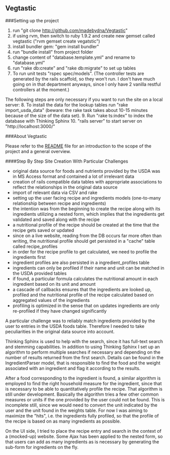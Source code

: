 ## Vegtastic

###Setting up the project

1. run "git clone http://github.com/madebydna/Vegtastic"
2. if using rvm, then switch to ruby 1.9.2 and create new gemset called vegtastic ("rvm gemset create vegatstic")
3. install bundler gem: "gem install bundler"
4. run "bundle install" from project folder
5. change content of "database.template.yml" and rename to "database.yml"
6. run "rake db:create" and "rake db:migrate" to set up tables
7. To run unit tests "rspec spec/models". (The controller tests are generated by the rails scaffold, so they won't run. I don't have much going on in that department anyways, since I only have 2 vanilla restful controllers at the moment.)


The following steps are only necessary if you want to run the site on a local server:
8. To install the data for the lookup tables run "rake import_usda_data" (beware: the rake task takes about 10-15       minutes because of the size of the data set). 
9. Run "rake ts:index" to index the database with Thinking Sphinx
10. "rails server" to start server on "http://localhost:3000/"

###About Vegtastic

Please refer to the [README](http://github.com/madebydna/Vegtastic#readme) file for an introduction to the scope of the project and a general overview.

####Step By Step Site Creation With Particular Challenges
- original data source for foods and nutrients provided by the USDA was in MS Access format and contained a lot of irrelevant data
- creation of rails compatible data tables with appropriate associations to reflect the relationships in the original data source
- import of relevant data via CSV and rake
- setting up the user facing recipe and ingredients models (one-to-many relationship between recipe and ingredients)
- the intention was from the beginning to create the recipe along with its ingredients utilizing a nested form, which implies that the ingredients get validated and saved along with the recipe
- a nutritional profile of the recipe should be created at the time that the recipe gets saved or updated
- since on a live website, reading from the DB occurs far more often than writing, the nutritional profile should get persisted in a "cache" table called recipe_profiles  
- in order for the recipe profile to get calculated, we need to profile the ingredients first
- ingredient profiles are also persisted in a ingredient_profiles table
- ingredients can only be profiled if their name and unit can be matched in the USDA provided tables 
- if found, a particular formula calculates the nutritional amount in each ingredient based on its unit and amount
- a cascade of callbacks ensures that the ingredients are looked up, profiled and the nutritional profile of the recipe calculated based on aggregated values of the ingredients
- profiling is optimized in the sense that on updates ingredients are only re-profiled if they have changed significantly

A particular challenge was to reliably match ingredients provided by the user to entries in the USDA foods table. Therefore I needed to take peculiarities in the original data source into account.

Thinking Sphinx is used to help with the search, since it has full-text search and stemming capabilities. In addition to using Thinking Sphinx I set up an algorithm to perform multiple searches if necessary and depending on the number of results returned from the first search. Details can be found in the IngredientParser model, that is responsible to find the food and the weight associated with an ingredient and flag it according to the results.

After a food corresponding to the ingredient is found, a similar algorithm is employed to find the right household measure for the ingredient, since that is necessary to be able to quantitatively profile the recipe. That algorithm is still under development. Basically the algorithm tries a few other common measures or units if the one provided by the user could not be found. This is incomplete still, since we would need to convert the unit indicated by the user and the unit found in the weights table. For now I was aiming to maximize the "hits", i.e. the ingredients fully profiled, so that the profile of the recipe is based on as many ingredients as possible.

On the UI side, I tried to place the recipe entry and search in the context of a (mocked-up) website. Some Ajax has been applied to the nested form, so that users can add as many ingredients as is necessary by generating the sub-form for ingredients on the fly. 



